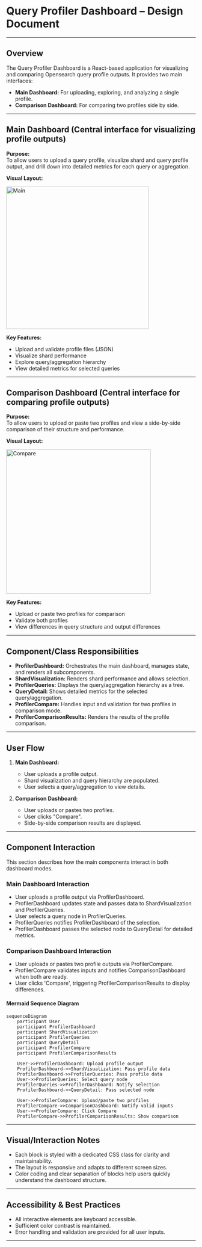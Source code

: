 # Query Profiler Dashboard – Design Document

---

## Overview

The Query Profiler Dashboard is a React-based application for visualizing and comparing Opensearch query profile outputs. It provides two main interfaces:
- **Main Dashboard:** For uploading, exploring, and analyzing a single profile.
- **Comparison Dashboard:** For comparing two profiles side by side.

---

## Main Dashboard (Central interface for visualizing profile outputs)

**Purpose:**  
To allow users to upload a query profile, visualize shard and query profile output, and drill down into detailed metrics for each query or aggregation.

**Visual Layout:**

<img width="379" alt="Main" src="https://github.com/user-attachments/assets/97af71aa-6aee-463a-86c7-ed53eaa6a197" />


**Key Features:**
- Upload and validate profile files (JSON)
- Visualize shard performance
- Explore query/aggregation hierarchy
- View detailed metrics for selected queries

---

## Comparison Dashboard (Central interface for comparing profile outputs)

**Purpose:**  
To allow users to upload or paste two profiles and view a side-by-side comparison of their structure and performance.

**Visual Layout:**

<img width="384" alt="Compare" src="https://github.com/user-attachments/assets/96b3d378-d3b9-4446-8f9d-cd4b16f34a33" />


**Key Features:**
- Upload or paste two profiles for comparison
- Validate both profiles
- View differences in query structure and output differences

---

## Component/Class Responsibilities

- **ProfilerDashboard:** Orchestrates the main dashboard, manages state, and renders all subcomponents.
- **ShardVisualization:** Renders shard performance and allows selection.
- **ProfilerQueries:** Displays the query/aggregation hierarchy as a tree.
- **QueryDetail:** Shows detailed metrics for the selected query/aggregation.
- **ProfilerCompare:** Handles input and validation for two profiles in comparison mode.
- **ProfilerComparisonResults:** Renders the results of the profile comparison.

---

## User Flow

1. **Main Dashboard:**
   - User uploads a profile output.
   - Shard visualization and query hierarchy are populated.
   - User selects a query/aggregation to view details.

2. **Comparison Dashboard:**
   - User uploads or pastes two profiles.
   - User clicks "Compare".
   - Side-by-side comparison results are displayed.

---

## Component Interaction

This section describes how the main components interact in both dashboard modes.

### Main Dashboard Interaction
- User uploads a profile output via ProfilerDashboard.
- ProfilerDashboard updates state and passes data to ShardVisualization and ProfilerQueries.
- User selects a query node in ProfilerQueries.
- ProfilerQueries notifies ProfilerDashboard of the selection.
- ProfilerDashboard passes the selected node to QueryDetail for detailed metrics.

### Comparison Dashboard Interaction
- User uploads or pastes two profile outputs via ProfilerCompare.
- ProfilerCompare validates inputs and notifies ComparisonDashboard when both are ready.
- User clicks 'Compare', triggering ProfilerComparisonResults to display differences.

#### Mermaid Sequence Diagram
```mermaid
sequenceDiagram
    participant User
    participant ProfilerDashboard
    participant ShardVisualization
    participant ProfilerQueries
    participant QueryDetail
    participant ProfilerCompare
    participant ProfilerComparisonResults

    User->>ProfilerDashboard: Upload profile output
    ProfilerDashboard->>ShardVisualization: Pass profile data
    ProfilerDashboard->>ProfilerQueries: Pass profile data
    User->>ProfilerQueries: Select query node
    ProfilerQueries->>ProfilerDashboard: Notify selection
    ProfilerDashboard->>QueryDetail: Pass selected node

    User->>ProfilerCompare: Upload/paste two profiles
    ProfilerCompare->>ComparisonDashboard: Notify valid inputs
    User->>ProfilerCompare: Click Compare
    ProfilerCompare->>ProfilerComparisonResults: Show comparison
```

---

## Visual/Interaction Notes

- Each block is styled with a dedicated CSS class for clarity and maintainability.
- The layout is responsive and adapts to different screen sizes.
- Color coding and clear separation of blocks help users quickly understand the dashboard structure.

---

## Accessibility & Best Practices

- All interactive elements are keyboard accessible.
- Sufficient color contrast is maintained.
- Error handling and validation are provided for all user inputs.

---

